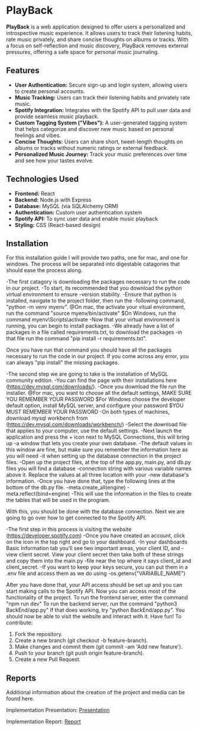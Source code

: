 # PlayBack

**PlayBack** is a web application designed to offer users a personalized and introspective music experience. It allows users to track their listening habits, rate music privately, and share concise thoughts on albums or tracks. With a focus on self-reflection and music discovery, PlayBack removes external pressures, offering a safe space for personal music journaling.

## Features

- **User Authentication:** Secure sign-up and login system, allowing users to create personal accounts.
- **Music Tracking:** Users can track their listening habits and privately rate music.
- **Spotify Integration:** Integrates with the Spotify API to pull user data and provide seamless music playback.
- **Custom Tagging System ("Vibes"):** A user-generated tagging system that helps categorize and discover new music based on personal feelings and vibes.
- **Concise Thoughts:** Users can share short, tweet-length thoughts on albums or tracks without numeric ratings or external feedback.
- **Personalized Music Journey:** Track your music preferences over time and see how your tastes evolve.

## Technologies Used

- **Frontend:** React
- **Backend:** Node.js with Express
- **Database:** MySQL (via SQLAlchemy ORM)
- **Authentication:** Custom user authentication system
- **Spotify API:** To sync user data and enable music playback
- **Styling:** CSS (React-based design)

## Installation

For this installation guide I will provide two paths, one for mac, and one for windows. The process will be separated into digestable catagories that should ease the process along.

-The first catagory is downloading the packages necessary to run the code in our project.
-To start, its recommended that you download the python virtual environment to ensure
-version stability.
-Ensure that python is installed, navigate to the project folder, then run the 
-following command, "python -m venv myenv".
@On mac, the activate your vitual environment, run the command "source myenv/bin/activate"
$On Windows, run the command myenv\Scripts\activate 
-Now that your virtual environment is running, you can begin to install packages.
-We already have a list of packages in a file called requirements.txt, to download the packages
-in that file run the command "pip install -r requirements.txt".

Once you have run that command you should have all the packages necessary to run the code in our project.
If you come across any error, you can always "pip install" the missing packages.


-The second step we are going to take is the installation of MySQL community edition.
-You can find the page with their installations here (https://dev.mysql.com/downloads/).
-Once you download the file run the installer.
@For mac, you want to choose all the default settings, MAKE SURE YOU REMEMBER YOUR PASSWORD
$For Windows choose the developer default option, install MySQL server, and configure your password
$YOU MUST REMEMBER YOUR PASSWORD
-On both types of machines, download mysql workbench from (https://dev.mysql.com/downloads/workbench/)
-Select the download file that applies to your computer, use the default settings. 
-Next launch the application and press the + icon next to MySQL Connections, this will bring up 
-a window that lets you create your own database.
-The default values in this window are fine, but make sure you remember the information here as you will need
-it when setting up the database connection in the project files.
-Open up the project files, at the top of the app.py, main.py, and db.py files you will find a database 
-connection string with various variable names above it. Replace the values at all three location with your
-new database's information.
-Once you have done that, type the following lines at the bottom of the db.py file.
-meta.create_all(engine)
-meta.reflect(bind=engine)
-This will use the information in the files to create the tables that will be used in the program.

With this, you should be done with the database connection.
Next we are going to go over how to get connected to the Spotify API.

-The first step in this process is visiting the website (https://developer.spotify.com)
-Once you have created an account, click on the icon in the top right and go to your dashboard.
-In your dashboards Basic Information tab you'll see two important areas, your client ID, and 
-view client secret. View your client secret then take both of these strings and copy them into the main.py -file near the top where it says client_id and client_secret.
-If you want to keep your keys secure, you can put them in a .env file and access them as we do using 
-os.getenv("VARIABLE_NAME")

After you have done that, your API access should be set up and you can start making calls to the Spotify API.
Now you can access most of the functionality of the project.
To run the frontend server, enter the command "npm run dev"
To run the backend server, run the command "python3 BackEnd/app.py"
If that does working, try "python BackEnd/app.py".
You should now be able to visit the website and interact with it.
Have fun!
To contribute:
1. Fork the repository.
2. Create a new branch (git checkout -b feature-branch).
3. Make changes and commit them (git commit -am 'Add new feature').
4. Push to your branch (git push origin feature-branch).
5. Create a new Pull Request.

## Reports
Additional information about the creation of the project and media can be found here.

Implementation Presentation: [Presentation](https://github.com/mrpanzerr/music-website-group-project/blob/main/docs/Implementation%20Presentation.pdf?raw=true)

Implementation Report: [Report](https://github.com/mrpanzerr/music-website-group-project/blob/main/docs/PlayBack%20%E2%80%93%20Software%20Implementation%20%26%20Testing%20Report.pdf?raw=true)

